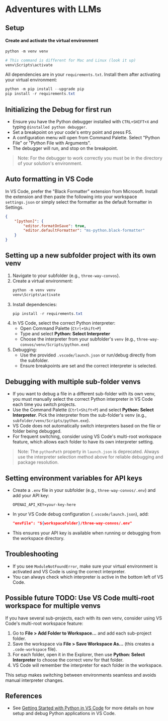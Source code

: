 # Adventures with LLMs

## Setup

#### Create and activate the virtual environment

```powershell
python -m venv venv

# This command is different for Mac and Linux (look it up)
venv\Scripts\activate
```

All dependencies are in your `requirements.txt`. Install them after activating your virtual environment:

```powershell
python -m pip install --upgrade pip
pip install -r requirements.txt
```

## Initializing the Debug for first run

- Ensure you have the Python debugger installed with `CTRL+SHIFT+X` and typing `@installed python debugger`.
- Set a breakpoint on your code's entry point and press F5.
- A configuration menu will open from Command Palette. Select "Python File" or "Python File with Arguments".
- The debugger will run, and stop on the breakpoint.

> Note: For the debugger to work correctly you must be in the directory of your solution's environment.

## Auto formatting in VS Code

In VS Code, prefer the "Black Formatter" extension from Microsoft. Install the extension and then paste the following into your workspace `settings.json` or simply select the formatter as the default formatter in Settings.

```json
{
    "[python]": {
        "editor.formatOnSave": true,
        "editor.defaultFormatter": "ms-python.black-formatter"
    }
}
```

## Setting up a new subfolder project with its own venv

1. Navigate to your subfolder (e.g., `three-way-convos`).
2. Create a virtual environment:
   ```powershell
   python -m venv venv
   venv\Scripts\activate
   ```
3. Install dependencies:
   ```powershell
   pip install -r requirements.txt
   ```
4. In VS Code, select the correct Python interpreter:
   - Open Command Palette (`Ctrl+Shift+P`)
   - Type and select **Python: Select Interpreter**
   - Choose the interpreter from your subfolder's `venv` (e.g., `three-way-convos/venv/Scripts/python.exe`)
5. Debugging:
   - Use the provided `.vscode/launch.json` or run/debug directly from the subfolder.
   - Ensure breakpoints are set and the correct interpreter is selected.

## Debugging with multiple sub-folder venvs

- If you want to debug a file in a different sub-folder with its own venv, you must manually select the correct Python interpreter in VS Code each time you switch projects.
- Use the Command Palette (`Ctrl+Shift+P`) and select **Python: Select Interpreter**. Pick the interpreter from the sub-folder's venv (e.g., `subfolder/venv/Scripts/python.exe`).
- VS Code does not automatically switch interpreters based on the file or folder being debugged.
- For frequent switching, consider using VS Code's multi-root workspace feature, which allows each folder to have its own interpreter setting.

> Note: The `pythonPath` property in `launch.json` is deprecated. Always use the interpreter selection method above for reliable debugging and package resolution.

## Setting environment variables for API keys

- Create a `.env` file in your subfolder (e.g., `three-way-convos/.env`) and add your API key:
  ```
  OPENAI_API_KEY=your-key-here
  ```
- In your VS Code debug configuration (`.vscode/launch.json`), add:
  ```json
  "envFile": "${workspaceFolder}/three-way-convos/.env"
  ```
- This ensures your API key is available when running or debugging from the workspace directory.

## Troubleshooting
- If you see `ModuleNotFoundError`, make sure your virtual environment is activated and VS Code is using the correct interpreter.
- You can always check which interpreter is active in the bottom left of VS Code.

## Possible future TODO: Use VS Code multi-root workspace for multiple venvs

If you have several sub-projects, each with its own venv, consider using VS Code's multi-root workspace feature:

1. Go to **File > Add Folder to Workspace...** and add each sub-project folder.
2. Save the workspace via **File > Save Workspace As...** (this creates a `.code-workspace` file).
3. For each folder, open it in the Explorer, then use **Python: Select Interpreter** to choose the correct venv for that folder.
4. VS Code will remember the interpreter for each folder in the workspace.

This setup makes switching between environments seamless and avoids manual interpreter changes.

## References

- See [Getting Started with Python in VS Code](https://code.visualstudio.com/docs/python/python-tutorial) for more details on how setup and debug Python applications in VS Code.
